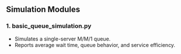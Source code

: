 ## Simulation Modules

### 1. basic_queue_simulation.py
- Simulates a single-server M/M/1 queue.
- Reports average wait time, queue behavior, and service efficiency.
